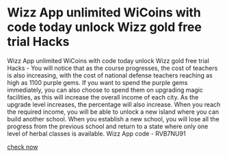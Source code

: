 # Wizz App unlimited WiCoins with code today unlock Wizz gold free trial Hacks

Wizz App unlimited WiCoins with code today unlock Wizz gold free trial Hacks - You will notice that as the course progresses, the cost of teachers is also increasing, with the cost of national defense teachers reaching as high as 1100 purple gems. If you want to spend the purple gems immediately, you can also choose to spend them on upgrading magic facilities, as this will increase the overall income of each city. As the upgrade level increases, the percentage will also increase. When you reach the required income, you will be able to unlock a new island where you can build another school. When you establish a new school, you will lose all the progress from the previous school and return to a state where only one level of herbal classes is available. Wizz App code - RVB7NU91

[check now](https://psp-haxors.com/wizzapp)
